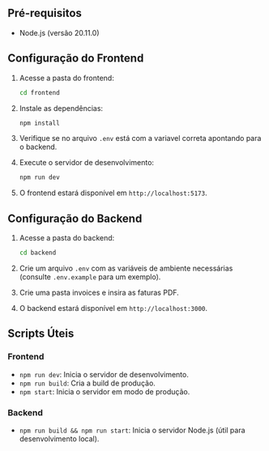 ## Pré-requisitos

- Node.js (versão 20.11.0)

## Configuração do Frontend

1. Acesse a pasta do frontend:

    ```bash
    cd frontend
    ```

2. Instale as dependências:

    ```bash
    npm install
    ```

3. Verifique se no arquivo `.env` está com a variavel correta apontando para o backend.

4. Execute o servidor de desenvolvimento:

    ```bash
    npm run dev
    ```

5. O frontend estará disponível em `http://localhost:5173`.

## Configuração do Backend

1. Acesse a pasta do backend:

    ```bash
    cd backend
    ```

2. Crie um arquivo `.env` com as variáveis de ambiente necessárias (consulte `.env.example` para um exemplo).

3. Crie uma pasta invoices e insira as faturas PDF.

4. O backend estará disponível em `http://localhost:3000`.

## Scripts Úteis

### Frontend

- `npm run dev`: Inicia o servidor de desenvolvimento.
- `npm run build`: Cria a build de produção.
- `npm start`: Inicia o servidor em modo de produção.

### Backend

- `npm run build && npm run start`: Inicia o servidor Node.js (útil para desenvolvimento local).

